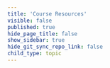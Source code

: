 ```yaml
---
title: 'Course Resources'
visible: false
published: true
hide_page_title: false
show_sidebar: true
hide_git_sync_repo_link: false
child_type: topic
---
```

